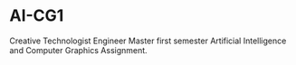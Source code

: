 # AI-CG1
Creative Technologist Engineer Master first semester Artificial Intelligence and Computer Graphics Assignment.
